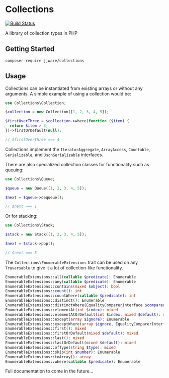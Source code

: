 # Collections
[![Build Status](https://travis-ci.org/jjware/Collections.svg?branch=master)](https://travis-ci.org/jjware/Collections)

A library of collection types in PHP

## Getting Started
```composer require jjware/collections```

## Usage
Collections can be instantiated from existing arrays or without any arguments. A simple example of using a collection would be:
```php
use Collections\Collection;

$collection = new Collection([1, 2, 3, 4, 5]);

$firstOverThree = $collection->where(function ($item) {
  return $item > 3;
})->firstOrDefault(null);

// $firstOverThree === 4
```
Collections implement the `IteratorAggregate`, `ArrayAccess`, `Countable`, `Serializable`, and `JsonSerializable` interfaces.

There are also specialized collection classes for functionality such as queuing:
```php
use Collections\Queue;

$queue = new Queue([1, 2, 3, 4, 5]);

$next = $queue->dequeue();

// $next === 1
```
Or for stacking:
```php
use Collections\Stack;

$stack = new Stack([1, 2, 3, 4, 5]);

$next = $stack->pop();

// $next === 5
```
The `Collections\EnumerableExtensions` trait can be used on any `Traversable` to give it a lot of collection-like functionality.
```php
EnumerableExtensions::all(callable $predicate): Enumerable
EnumerableExtensions::any(callable $predicate): Enumerable
EnumerableExtensions::contains(mixed $object): bool
EnumerableExtensions::count(): int
EnumerableExtensions::countWhere(callable $predicate): int
EnumerableExtensions::distinct(): Enumerable
EnumerableExtensions::distinctWhere(EqualityComparerInterface $comparer): Enumerable
EnumerableExtensions::elementAt(int $index): mixed
EnumerableExtensions::elementAtOrDefault(int $index, mixed $default): mixed
EnumerableExtensions::except(array $ignore): Enumerable
EnumerableExtensions::exceptWhere(array $ignore, EqualityComparerInterface $comparer): Enumerable
EnumerableExtensions::first(): mixed
EnumerableExtensions::firstOrDefault(mixed $default): mixed
EnumerableExtensions::last(): mixed
EnumerableExtensions::lastOrDefault(mixed $default): mixed
EnumerableExtensions::ofType(string $type): mixed
EnumerableExtensions::skip(int $number): Enumerable
EnumerableExtensions::toArray(): array
EnumerableExtensions::where(callable $predicate): Enumerable
```

Full documentation to come in the future...
